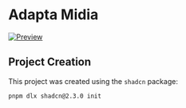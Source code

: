 # Adapta Midia

[![Preview](doc/preview.gif)](doc/preview.gif)

## Project Creation

This project was created using the `shadcn` package:

```sh
pnpm dlx shadcn@2.3.0 init
```
